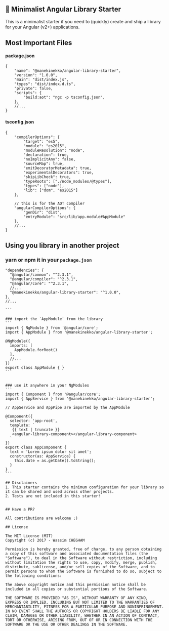 ## 🎩 Minimalist Angular Library Starter

This is a minimalist starter if you need to (quickly) create and ship a library for your Angular (v2+) applications.

## Most Important Files

#### package.json

```
{
    "name": "@manekinekko/angular-library-starter",
    "version": "1.0.0",
    "main": "dist/index.js",
    "types": "dist/index.d.ts",
    "private": false,
    "scripts": {
        "build:aot": "ngc -p tsconfig.json",
    },
    //...
}
```

#### tsconfig.json

```
{
    "compilerOptions": {
        "target": "es5",
        "module": "es2015",
        "moduleResolution": "node",
        "declaration": true,
        "noImplicitAny": false,
        "sourceMap": true,
        "emitDecoratorMetadata": true,
        "experimentalDecorators": true,
        "skipLibCheck": true,
        "typeRoots": ["./node_modules/@types"],
        "types": ["node"],
        "lib": ["dom", "es2015"]
    },
    
    // this is for the AOT compiler
    "angularCompilerOptions": {
        "genDir": "dist",
        "entryModule": "src/lib/app.module#AppModule"
    },
    //...
}
```

## Using you library in another project

### yarn or npm it in your `package.json`

````
"dependencies": {
  "@angular/common": "^2.3.1",
  "@angular/compiler": "^2.3.1",
  "@angular/core": "^2.3.1",
  //...
  "@manekinekko/angular-library-starter": "^1.0.0",
},
//...

```

### import the `AppModule` from the library
```
import { NgModule } from '@angular/core';
import { AppModule } from '@manekinekko/angular-library-starter';

@NgModule({
  imports: [
    AppModule.forRoot()
  ],
  //...
})
export class AppModule { }
```


### use it anywhere in your NgModules
```
import { Component } from '@angular/core';
import { AppService } from '@manekinekko/angular-library-starter';

// AppService and AppPipe are imported by the AppModule

@Component({
  selector: 'app-root',
  template: `
   {{ text | truncate }}
   <angular-library-component></angular-library-component>
  `
})
export class AppComponent {
  text = 'Lorem ipsum dolor sit amet';
  constructor(as: AppService) {
    this.date = as.getDate().toString();
  }
}
```

## Disclaimers
1. This starter contains the minimum configuration for your library so it can be shared and used across other projects.
2. Tests are not included in this starter!


## Have a PR?

All contributions are welcome ;)

## License

The MIT License (MIT)
Copyright (c) 2017 - Wassim CHEGHAM

Permission is hereby granted, free of charge, to any person obtaining a copy of this software and associated documentation files (the "Software"), to deal in the Software without restriction, including without limitation the rights to use, copy, modify, merge, publish, distribute, sublicense, and/or sell copies of the Software, and to permit persons to whom the Software is furnished to do so, subject to the following conditions:

The above copyright notice and this permission notice shall be included in all copies or substantial portions of the Software.

THE SOFTWARE IS PROVIDED "AS IS", WITHOUT WARRANTY OF ANY KIND, EXPRESS OR IMPLIED, INCLUDING BUT NOT LIMITED TO THE WARRANTIES OF MERCHANTABILITY, FITNESS FOR A PARTICULAR PURPOSE AND NONINFRINGEMENT. IN NO EVENT SHALL THE AUTHORS OR COPYRIGHT HOLDERS BE LIABLE FOR ANY CLAIM, DAMAGES OR OTHER LIABILITY, WHETHER IN AN ACTION OF CONTRACT, TORT OR OTHERWISE, ARISING FROM, OUT OF OR IN CONNECTION WITH THE SOFTWARE OR THE USE OR OTHER DEALINGS IN THE SOFTWARE.
